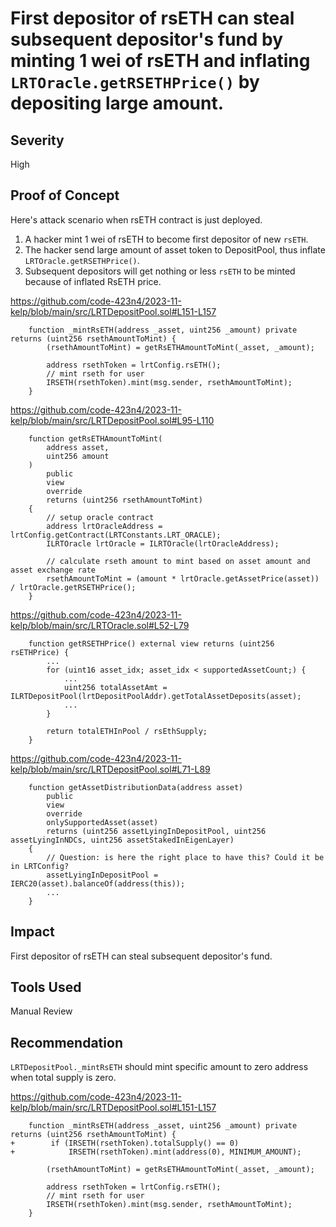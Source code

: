# First depositor of rsETH can steal subsequent depositor's fund by minting 1 wei of rsETH and inflating `LRTOracle.getRSETHPrice()` by depositing large amount.

## Severity

High

## Proof of Concept

Here's attack scenario when rsETH contract is just deployed.

1. A hacker mint 1 wei of rsETH to become first depositor of new `rsETH`.
2. The hacker send large amount of asset token to DepositPool, thus inflate `LRTOracle.getRSETHPrice()`.
3. Subsequent depositors will get nothing or less `rsETH` to be minted because of inflated RsETH price.

https://github.com/code-423n4/2023-11-kelp/blob/main/src/LRTDepositPool.sol#L151-L157
```
    function _mintRsETH(address _asset, uint256 _amount) private returns (uint256 rsethAmountToMint) {
        (rsethAmountToMint) = getRsETHAmountToMint(_asset, _amount);

        address rsethToken = lrtConfig.rsETH();
        // mint rseth for user
        IRSETH(rsethToken).mint(msg.sender, rsethAmountToMint);
    }
```

https://github.com/code-423n4/2023-11-kelp/blob/main/src/LRTDepositPool.sol#L95-L110
```
    function getRsETHAmountToMint(
        address asset,
        uint256 amount
    )
        public
        view
        override
        returns (uint256 rsethAmountToMint)
    {
        // setup oracle contract
        address lrtOracleAddress = lrtConfig.getContract(LRTConstants.LRT_ORACLE);
        ILRTOracle lrtOracle = ILRTOracle(lrtOracleAddress);

        // calculate rseth amount to mint based on asset amount and asset exchange rate
        rsethAmountToMint = (amount * lrtOracle.getAssetPrice(asset)) / lrtOracle.getRSETHPrice();
    }
```

https://github.com/code-423n4/2023-11-kelp/blob/main/src/LRTOracle.sol#L52-L79
```
    function getRSETHPrice() external view returns (uint256 rsETHPrice) {
        ...
        for (uint16 asset_idx; asset_idx < supportedAssetCount;) {
            ...
            uint256 totalAssetAmt = ILRTDepositPool(lrtDepositPoolAddr).getTotalAssetDeposits(asset);
            ...
        }

        return totalETHInPool / rsEthSupply;
    }
```

https://github.com/code-423n4/2023-11-kelp/blob/main/src/LRTDepositPool.sol#L71-L89
```
    function getAssetDistributionData(address asset)
        public
        view
        override
        onlySupportedAsset(asset)
        returns (uint256 assetLyingInDepositPool, uint256 assetLyingInNDCs, uint256 assetStakedInEigenLayer)
    {
        // Question: is here the right place to have this? Could it be in LRTConfig?
        assetLyingInDepositPool = IERC20(asset).balanceOf(address(this));
        ...
    }
```

## Impact
First depositor of rsETH can steal subsequent depositor's fund.

## Tools Used
Manual Review

## Recommendation
`LRTDepositPool._mintRsETH` should mint specific amount to zero address when total supply is zero.

https://github.com/code-423n4/2023-11-kelp/blob/main/src/LRTDepositPool.sol#L151-L157
```
    function _mintRsETH(address _asset, uint256 _amount) private returns (uint256 rsethAmountToMint) {
+        if (IRSETH(rsethToken).totalSupply() == 0)
+            IRSETH(rsethToken).mint(address(0), MINIMUM_AMOUNT);    

        (rsethAmountToMint) = getRsETHAmountToMint(_asset, _amount);

        address rsethToken = lrtConfig.rsETH();
        // mint rseth for user
        IRSETH(rsethToken).mint(msg.sender, rsethAmountToMint);
    }
```